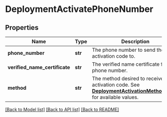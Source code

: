 # DeploymentActivatePhoneNumber

## Properties
Name | Type | Description | Notes
------------ | ------------- | ------------- | -------------
**phone_number** | **str** | The phone number to send the activation code to. | 
**verified_name_certificate** | **str** | The verified name certificate for the phone number. | 
**method** | **str** | The method desired to receive the activation code. See [**DeploymentActivationMethodEnum**](Enums.md#DeploymentActivationMethodEnum) for available values. | 

[[Back to Model list]](../README.md#documentation-for-models) [[Back to API list]](../README.md#documentation-for-api-endpoints) [[Back to README]](../README.md)



